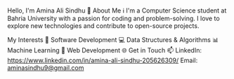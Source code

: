 Hello, I'm Amina Ali Sindhu 👋
About Me ℹ️
I'm a Computer Science student at Bahria University with a passion for coding and problem-solving. I love to explore new technologies and contribute to open-source projects.

My Interests 🚀
Software Development 💻
Data Structures & Algorithms 📊
Machine Learning 🤖
Web Development 🌐
Get in Touch 📫
LinkedIn: https://www.linkedin.com/in/amina-ali-sindhu-205626309/
Email: aminasindhu9@gmail.com
